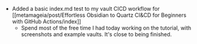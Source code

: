 - Added a basic index.md test to my vault CICD workflow for [[metamageia/post/Effortless Obsidian to Quartz CI&CD for Beginners with GitHub Actions/index]] 
	- Spend most of the free time I had today working on the tutorial, with screenshots and example vaults. It's close to being finished.